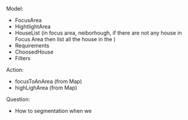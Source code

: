 Model:
  * FocusArea
  * HightlightArea
  * HouseList (in focus area, neiborhough, if there are not any house in Focus Area then list all the house in the )
  * Requirements
  * ChoosedHouse
  * Filters

Action:
  * focusToAnArea (from Map)
  * highLighArea (from Map)

Question:
  * How to segmentation when we 
